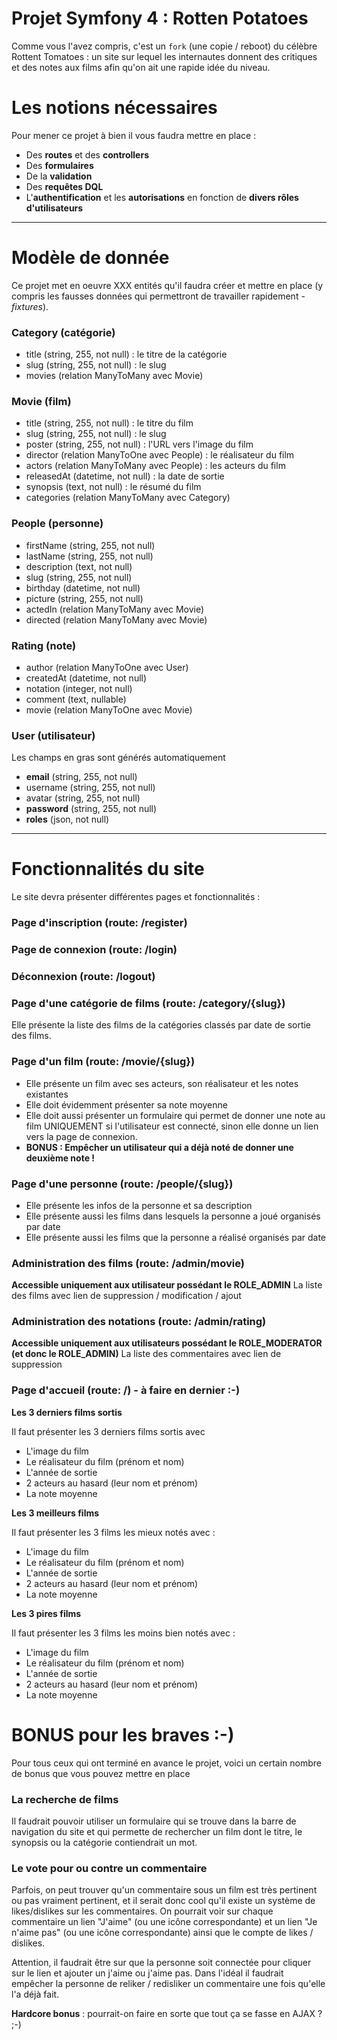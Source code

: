 # Projet Symfony 4 : Rotten Potatoes
Comme vous l'avez compris, c'est un `fork` (une copie / reboot) du célèbre Rottent Tomatoes : un site sur lequel les internautes donnent des critiques et des notes aux films afin qu'on ait une rapide idée du niveau.

# Les notions nécessaires 
Pour mener ce projet à bien il vous faudra mettre en place :
- Des **routes** et des **controllers**
- Des **formulaires**
- De la **validation**
- Des **requêtes DQL**
- L'**authentification** et les **autorisations** en fonction de **divers rôles d'utilisateurs**
-----------------------------------------
# Modèle de donnée
Ce projet met en oeuvre XXX entités qu'il faudra créer et mettre en place (y compris les fausses données qui permettront de travailler rapidement - _fixtures_).

### Category (catégorie)
- title (string, 255, not null) : le titre de la catégorie
- slug (string, 255, not null) : le slug
- movies (relation ManyToMany avec Movie)

### Movie (film)
- title (string, 255, not null) : le titre du film
- slug (string, 255, not null) : le slug 
- poster (string, 255, not null) : l'URL vers l'image du film
- director (relation ManyToOne avec People) : le réalisateur du film
- actors (relation ManyToMany avec People) : les acteurs du film
- releasedAt (datetime, not null) : la date de sortie
- synopsis (text, not null) : le résumé du film
- categories (relation ManyToMany avec Category)

### People (personne)
- firstName (string, 255, not null)
- lastName (string, 255, not null)
- description (text, not null)
- slug (string, 255, not null)
- birthday (datetime, not null)
- picture (string, 255, not null)
- actedIn (relation ManyToMany avec Movie) 
- directed (relation ManyToMany avec Movie)

### Rating (note)
- author (relation ManyToOne avec User)
- createdAt (datetime, not null)
- notation (integer, not null)
- comment (text, nullable)
- movie (relation ManyToOne avec Movie)

### User (utilisateur)
Les champs en gras sont générés automatiquement
- **email** (string, 255, not null)
- username (string, 255, not null)
- avatar (string, 255, not null)
- **password** (string, 255, not null)
- **roles** (json, not null)


-------------------------------------------
# Fonctionnalités du site 
Le site devra présenter différentes pages et fonctionnalités :

### Page d'inscription (route: /register)

### Page de connexion (route: /login)

### Déconnexion (route: /logout)

### Page d'une catégorie de films (route: /category/{slug})
Elle présente la liste des films de la catégories classés par date de sortie des films.

### Page d'un film (route: /movie/{slug})
- Elle présente un film avec ses acteurs, son réalisateur et les notes existantes
- Elle doit évidemment présenter sa note moyenne
- Elle doit aussi présenter un formulaire qui permet de donner une note au film UNIQUEMENT si l'utilisateur est connecté, sinon elle donne un lien vers la page de connexion.
- **BONUS : Empêcher un utilisateur qui a déjà noté de donner une deuxième note !**

### Page d'une personne (route: /people/{slug})
- Elle présente les infos de la personne et sa description
- Elle présente aussi les films dans lesquels la personne a joué organisés par date
- Elle présente aussi les films que la personne a réalisé organisés par date

### Administration des films (route: /admin/movie)
**Accessible uniquement aux utilisateur possédant le ROLE_ADMIN**
La liste des films avec lien de suppression / modification / ajout
### Administration des notations (route: /admin/rating)
**Accessible uniquement aux utilisateurs possédant le ROLE_MODERATOR (et donc le ROLE_ADMIN)**
La liste des commentaires avec lien de suppression

### Page d'accueil (route: /) - à faire en dernier :-)

**Les 3 derniers films sortis**

Il faut présenter les 3 derniers films sortis avec

- L'image du film
- Le réalisateur du film (prénom et nom)
- L'année de sortie
- 2 acteurs au hasard (leur nom et prénom)
- La note moyenne

**Les 3 meilleurs films**

Il faut présenter les 3 films les mieux notés avec :

- L'image du film
- Le réalisateur du film (prénom et nom)
- L'année de sortie
- 2 acteurs au hasard (leur nom et prénom)
- La note moyenne

**Les 3 pires films**

Il faut présenter les 3 films les moins bien notés avec :

- L'image du film
- Le réalisateur du film (prénom et nom)
- L'année de sortie
- 2 acteurs au hasard (leur nom et prénom)
- La note moyenne

# BONUS pour les braves :-)

Pour tous ceux qui ont terminé en avance le projet, voici un certain nombre de bonus que vous pouvez mettre en place

### La recherche de films 

Il faudrait pouvoir utiliser un formulaire qui se trouve dans la barre de navigation du site et qui permette de rechercher un film dont le titre, le synopsis ou la catégorie contiendrait un mot.

### Le vote pour ou contre un commentaire 

Parfois, on peut trouver qu'un commentaire sous un film est très pertinent ou pas vraiment pertinent, et il serait donc cool qu'il existe un système de likes/dislikes sur les commentaires. On pourrait voir sur chaque commentaire un lien "J'aime" (ou une icône correspondante) et un lien "Je n'aime pas" (ou une icône correspondante) ainsi que le compte de likes / dislikes.

Attention, il faudrait être sur que la personne soit connectée pour cliquer sur le lien et ajouter un j'aime ou j'aime pas. Dans l'idéal il faudrait empêcher la personne de reliker / redisliker un commentaire une fois qu'elle l'a déjà fait.

**Hardcore bonus** : pourrait-on faire en sorte que tout ça se fasse en AJAX ? ;-)
